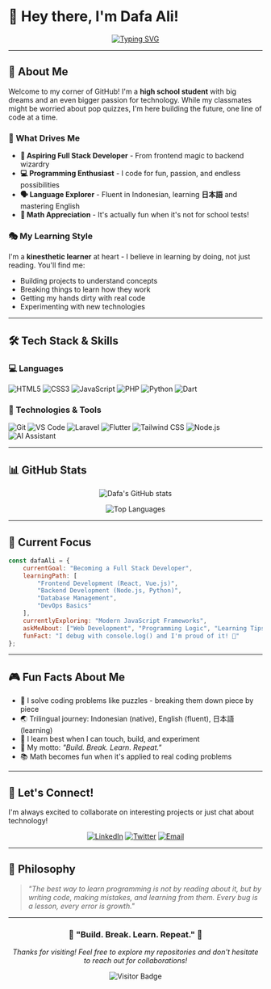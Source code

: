# 👋 Hey there, I'm Dafa Ali!

<div align="center">
  
[![Typing SVG](https://readme-typing-svg.herokuapp.com?font=Fira+Code&pause=1000&color=36BCF7&center=true&vCenter=true&width=435&lines=Full+Stack+Developer+in+Training;High+School+Student;Passionate+Programmer;Kinesthetic+Learner)](https://git.io/typing-svg)

</div>

---

## 🚀 About Me

Welcome to my corner of GitHub! I'm a **high school student** with big dreams and an even bigger passion for technology. While my classmates might be worried about pop quizzes, I'm here building the future, one line of code at a time.

### 🎯 What Drives Me
- **🌟 Aspiring Full Stack Developer** - From frontend magic to backend wizardry
- **💻 Programming Enthusiast** - I code for fun, passion, and endless possibilities
- **🗣️ Language Explorer** - Fluent in Indonesian, learning **日本語** and mastering English
- **🧮 Math Appreciation** - It's actually fun when it's not for school tests!

### 🎭 My Learning Style
I'm a **kinesthetic learner** at heart - I believe in learning by doing, not just reading. You'll find me:
- Building projects to understand concepts
- Breaking things to learn how they work
- Getting my hands dirty with real code
- Experimenting with new technologies

---

## 🛠️ Tech Stack & Skills

### 💻 Languages
![HTML5](https://img.shields.io/badge/-HTML5-E34F26?style=flat-square&logo=html5&logoColor=white)
![CSS3](https://img.shields.io/badge/-CSS3-1572B6?style=flat-square&logo=css3&logoColor=white)
![JavaScript](https://img.shields.io/badge/-JavaScript-F7DF1E?style=flat-square&logo=javascript&logoColor=black)
![PHP](https://img.shields.io/badge/-PHP-777BB4?style=flat-square&logo=php&logoColor=white)
![Python](https://img.shields.io/badge/-Python-3776AB?style=flat-square&logo=python&logoColor=white)
![Dart](https://img.shields.io/badge/-Dart-0175C2?style=flat-square&logo=dart&logoColor=white)

### 🔧 Technologies & Tools
![Git](https://img.shields.io/badge/-Git-F05032?style=flat-square&logo=git&logoColor=white)
![VS Code](https://img.shields.io/badge/-VS%20Code-007ACC?style=flat-square&logo=visual-studio-code&logoColor=white)
![Laravel](https://img.shields.io/badge/-Laravel-FF2D20?style=flat-square&logo=laravel&logoColor=white)
![Flutter](https://img.shields.io/badge/-Flutter-02569B?style=flat-square&logo=flutter&logoColor=white)
![Tailwind CSS](https://img.shields.io/badge/-Tailwind%20CSS-38B2AC?style=flat-square&logo=tailwind-css&logoColor=white)
![Node.js](https://img.shields.io/badge/-Node.js-339933?style=flat-square&logo=node.js&logoColor=white)
![AI Assistant](https://img.shields.io/badge/-AI%20Assistant-FF6B6B?style=flat-square&logo=openai&logoColor=white)

---

## 📊 GitHub Stats

<div align="center">
  
![Dafa's GitHub stats](https://github-readme-stats.vercel.app/api?username=your-username&show_icons=true&theme=radical)

![Top Languages](https://github-readme-stats.vercel.app/api/top-langs/?username=your-username&layout=compact&theme=radical)

</div>

---

## 🌟 Current Focus

```javascript
const dafaAli = {
    currentGoal: "Becoming a Full Stack Developer",
    learningPath: [
        "Frontend Development (React, Vue.js)",
        "Backend Development (Node.js, Python)",
        "Database Management",
        "DevOps Basics"
    ],
    currentlyExploring: "Modern JavaScript Frameworks",
    askMeAbout: ["Web Development", "Programming Logic", "Learning Tips"],
    funFact: "I debug with console.log() and I'm proud of it! 🐛"
};
```

---

## 🎮 Fun Facts About Me

- 🧩 I solve coding problems like puzzles - breaking them down piece by piece
- 🌏 Trilingual journey: Indonesian (native), English (fluent), 日本語 (learning)
- 🎯 I learn best when I can touch, build, and experiment
- 🚀 My motto: *"Build. Break. Learn. Repeat."*
- 📚 Math becomes fun when it's applied to real coding problems

---

## 🤝 Let's Connect!

I'm always excited to collaborate on interesting projects or just chat about technology!

<div align="center">

[![LinkedIn](https://img.shields.io/badge/-LinkedIn-0077B5?style=for-the-badge&logo=linkedin&logoColor=white)](your-linkedin-url)
[![Twitter](https://img.shields.io/badge/-Twitter-1DA1F2?style=for-the-badge&logo=twitter&logoColor=white)](your-twitter-url)
[![Email](https://img.shields.io/badge/-Email-D14836?style=for-the-badge&logo=gmail&logoColor=white)](mailto:your-email@example.com)

</div>

---

## 💭 Philosophy

> *"The best way to learn programming is not by reading about it, but by writing code, making mistakes, and learning from them. Every bug is a lesson, every error is growth."*

---

<div align="center">

### 🚀 "Build. Break. Learn. Repeat." 🚀

*Thanks for visiting! Feel free to explore my repositories and don't hesitate to reach out for collaborations!*

![Visitor Badge](https://visitor-badge.laobi.icu/badge?page_id=your-username.your-username)

</div>
